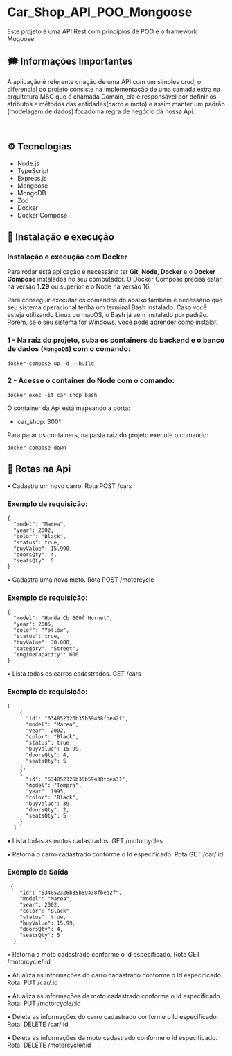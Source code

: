 # Car_Shop_API_POO_Mongoose

Este projeto é uma API Rest com principios de POO e o framework Mogoose.

## 🗯️ Informações Importantes

 A aplicação é referente criação de uma API com um simples crud, o diferencial
 do projeto consiste na implementação de uma camada extra na arquitetura MSC
 que é chamada Domain, ela é responsável por definir os atributos e métodos
 das entidades(carro e moto) e assim manter um padrão (modelagem de dados) 
 focado na regra de negócio da nossa Api.
 
<br />

## ⚙️ Tecnologias

- Node.js
- TypeScript
- Express.js
- Mongoose
- MongoDB
- Zod
- Docker
- Docker Compose

## 🚀 Instalação e execução

### Instalação e execução com Docker

Para rodar está aplicação é necessário ter **Git**, **Node**, **Docker** e o **Docker Compose** instalados no seu computador. O Docker Compose precisa estar na versão **1.29** ou superior e o Node na versão 16.

Para conseguir executar os comandos do abaixo também é necessário que seu sistema operacional tenha um terminal Bash instalado. Caso você esteja utilizando Linux ou macOS, o Bash já vem instalado por padrão. Porém, se o seu sistema for Windows, você pode [aprender como instalar](https://dicasdeprogramacao.com.br/como-instalar-o-git-no-windows/).

### 1 - Na raíz do projeto, suba os containers do backend e o banco de dados (`MongoDB`) com o comando:

    docker-compose up -d --build
   
### 2 - Acesse o container do Node com o comando:

    docker exec -it car_shop bash

O container da Api está mapeando a porta:

- car_shop: 3001

Para parar os containers, na pasta raiz do projeto execute o comando:

    docker-compose down
    

## 🔎 Rotas na Api

• Cadastra um novo carro. Rota POST /cars

  <h3>Exemplo de requisição:</h3>
  
```
{
  "model": "Marea",
  "year": 2002,
  "color": "Black",
  "status": true,
  "buyValue": 15.990,
  "doorsQty": 4,
  "seatsQty": 5
}
```

• Cadastra uma nova moto. Rota POST /motorcycle

  <h3>Exemplo de requisição:</h3>
  
```
{
  "model": "Honda Cb 600f Hornet",
  "year": 2005,
  "color": "Yellow",
  "status": true,
  "buyValue": 30.000,
  "category": "Street",
  "engineCapacity": 600
}
```

• Lista todas os carros cadastrados. GET /cars

  <h3>Exemplo de requisição:</h3>

```
[
    {
      "id": "634852326b35b59438fbea2f",
      "model": "Marea",
      "year": 2002,
      "color": "Black",
      "status": true,
      "buyValue": 15.99,
      "doorsQty": 4,
      "seatsQty": 5
    },
    {
      "id": "634852326b35b59438fbea31",
      "model": "Tempra",
      "year": 1995,
      "color": "Black",
      "buyValue": 39,
      "doorsQty": 2,
      "seatsQty": 5
    }
  ]
```

• Lista todas as motos cadastrados. GET /motorcycles

• Retorna o carro cadastrado conforme o Id especificado. Rota GET /car/:id

  <h3>Exemplo de Saída</h3>

```
 {
    "id": "634852326b35b59438fbea2f",
    "model": "Marea",
    "year": 2002,
    "color": "Black",
    "status": true,
    "buyValue": 15.99,
    "doorsQty": 4,
    "seatsQty": 5
  }
```
  
• Retorna a moto cadastrado conforme o Id especificado. Rota GET /motorcycle/:id
  
• Atualiza as informações do carro cadastrado conforme o Id especificado. Rota: PUT /car/:id

• Atualiza as informações da moto cadastrado conforme o Id especificado. Rota: PUT /motorcycle/:id

• Deleta as informações do carro cadastrado conforme o Id especificado. Rota: DELETE /car/:id

• Deleta as informações da moto cadastrado conforme o Id especificado. Rota: DELETE /motorcycle/:id


